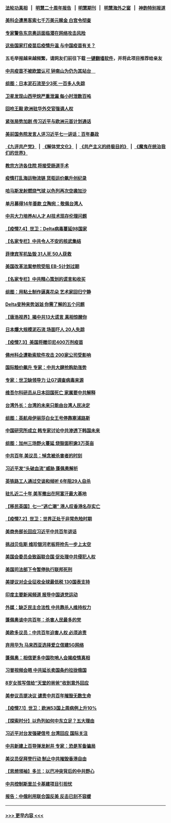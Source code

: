 #### [法轮功真相](https://github.com/gfw-breaker/truth/blob/master/README.md?t=0) &nbsp;&nbsp;|&nbsp;&nbsp; [明慧二十周年报告](https://github.com/gfw-breaker/mh-reports/blob/master/README.md?t=0) &nbsp;&nbsp;|&nbsp;&nbsp;[明慧期刊](https://github.com/gfw-breaker/mh-qikan) &nbsp;&nbsp;|&nbsp;&nbsp; [明慧海外之窗](https://github.com/gfw-breaker/mh-news/blob/master/README.md?t=0) &nbsp;&nbsp;|&nbsp;&nbsp; [神韵特别报道](https://github.com/gfw-breaker/mh-news/blob/master/shenyun.md?t=0)
#### [美科企遭黑客索七千万美元赎金 白宫令彻查](../pages/nsc418/n13068453.md?t=07051901) 
#### [专家警告东京奥运面临潜在网络攻击风险](../pages/nsc418/n13068225.md?t=07051901) 
#### [这些国家打疫苗后疫情升温 与中国疫苗有关？](../pages/nsc418/n13063902.md?t=07051901) 
#### 五毛举报越来越频繁，请网友们前往下载 [一键翻墙软件](https://github.com/gfw-breaker/ssr-accounts)，并将此项目推荐给亲友
#### [中共疫苗不被欧盟认可 钟南山为仍为其站台　](../pages/nsc418/n13066921.md?t=07051901) 
#### [组图：日本泥石流至少3死 一百多人失踪](../pages/nsc418/n13067596.md?t=07051901) 
#### [卫星发现山西甲烷严重泄漏 每小时泄数百吨](../pages/nsc418/n13067638.md?t=07051901) 
#### [回呛王毅 欧洲驻华外交官强调人权](../pages/nsc418/n13067222.md?t=07051901) 
#### [紧张局势加剧 传习近平与欧洲元首计划通话](../pages/nsc418/n13067124.md?t=07051901) 
#### [美前国务院发言人评习近平七一讲话：百年暴政](../pages/nsc418/n13066986.md?t=07051901) 
#### [《九评共产党》](https://github.com/begood0513/9ping.md/blob/master/README.md) &nbsp;|&nbsp; [《解体党文化》](../../../../jtdwh.md/blob/master/README.md)  &nbsp;|&nbsp; [《共产主义的终极目的》](../../../../gczydzjmd.md/blob/master/README.md) &nbsp;|&nbsp; [《魔鬼在统治我们的世界》](../../../../mgztzwmdsj.md/blob/master/README.md) 
#### [教宗方济各住院 将接受肠道手术](../pages/nsc418/n13066996.md?t=07051901) 
#### [疫情打乱海运物流链 货柜运价飙升创纪录](../pages/nsc418/n13066976.md?t=07051901) 
#### [哈马斯发射燃烧气球 以色列再次空袭加沙](../pages/nsc418/n13066885.md?t=07051901) 
#### [单月募得14年善款 立陶宛：敬佩台湾人](../pages/nsc418/n13066589.md?t=07051901) 
#### [中共大力培养AI人才 AI技术现存伦理问题](../pages/nsc418/n13065889.md?t=07051901) 
#### [【疫情7.4】世卫：Delta病毒蔓延98国家](../pages/nsc418/n13066463.md?t=07051901) 
#### [【名家专栏】中共令人不安的核武集结](../pages/nsc418/n13065256.md?t=07051901) 
#### [菲律宾军机坠毁 31人死 50人获救](../pages/nsc418/n13066453.md?t=07051901) 
#### [美国改革法案参院受阻 EB-5计划过期](../pages/nsc418/n13065786.md?t=07051901) 
#### [【名家专栏】中共精心策划的谎言和收买](../pages/nsc418/n13065253.md?t=07051901) 
#### [组图：用粘土制作逼真花朵 艺术家回归宁静](../pages/nsc418/n13064840.md?t=07051901) 
#### [Delta变种来势汹汹 你需了解的五个问题](../pages/nsc418/n13065422.md?t=07051901) 
#### [【唐浩视界】揭中共13大谎言 真相惊醒你](../pages/nsc418/n13065208.md?t=07051901) 
#### [日本爆大规模泥石流 场面吓人 20人失踪](../pages/nsc418/n13065237.md?t=07051901) 
#### [【疫情7.3】美国将赠印尼400万剂疫苗](../pages/nsc418/n13065023.md?t=07051901) 
#### [佛州科企遭勒索软件攻击 200家公司受影响](../pages/nsc418/n13064932.md?t=07051901) 
#### [国际粮价飙升 专家：中共大肆抢购助涨势](../pages/nsc418/n13064616.md?t=07051901) 
#### [专家：世卫缺领导力 让G7调查病毒来源](../pages/nsc418/n13064094.md?t=07051901) 
#### [维吾尔科研员从日本回国死亡 家属要中共解释](../pages/nsc418/n13064089.md?t=07051901) 
#### [台湾外长：台湾的未来只能由台湾人民决定](../pages/nsc418/n13064082.md?t=07051901) 
#### [组图：英航母伊丽莎白女王号停靠塞浦路斯](../pages/nsc418/n13062981.md?t=07051901) 
#### [中国研究所成立 韩专家讨论中共渗透下韩国未来](../pages/nsc418/n13063378.md?t=07051901) 
#### [组图：加州三场野火蔓延 烧毁面积逾3万英亩](../pages/nsc418/n13063488.md?t=07051901) 
#### [中共百年 美议员：悼念被杀害者的时刻](../pages/nsc418/n13063735.md?t=07051901) 
#### [习近平发“头破血流”威胁 蓬佩奥解析](../pages/nsc418/n13063604.md?t=07051901) 
#### [英铁路工人通过交谈和倾听 6年阻29人自杀](../pages/nsc418/n13063314.md?t=07051901) 
#### [驻扎近二十年 美军撤出在阿富汗最大基地](../pages/nsc418/n13063297.md?t=07051901) 
#### [【移民英国】七一“逃亡潮” 港人叹香港名存实亡](../pages/nsc418/n13062195.md?t=07051901) 
#### [【疫情7.2】世卫：世界正处于非常危险时期](../pages/nsc418/n13062918.md?t=07051901) 
#### [美商务部长回应习近平中共百年讲话](../pages/nsc418/n13062903.md?t=07051901) 
#### [挑战贝佐斯 维珍银河老板将抢先一步上太空](../pages/nsc418/n13062442.md?t=07051901) 
#### [美国会委员会致函联合国 促处理中共侵犯人权](../pages/nsc418/n13061967.md?t=07051901) 
#### [美国司法部下令暂停执行联邦死刑](../pages/nsc418/n13062212.md?t=07051901) 
#### [美提议对企业征收全球最低税 130国表支持](../pages/nsc418/n13061428.md?t=07051901) 
#### [印度主要新闻频道 报导中国退党运动](../pages/nsc418/n13061621.md?t=07051901) 
#### [外媒：缺乏民主合法性 中共靠杀人维持权力](../pages/nsc418/n13061364.md?t=07051901) 
#### [蓬佩奥谈中共百年：杀害人民最多的党](../pages/nsc418/n13061271.md?t=07051901) 
#### [美欧多议员：中共百年迫害人权 必须追责](../pages/nsc418/n13061062.md?t=07051901) 
#### [弃用华为 马来西亚选择爱立信建5G网络](../pages/nsc418/n13060911.md?t=07051901) 
#### [蓬佩奥：相信更多中国吹哨人会揭疫情真相](../pages/nsc418/n13061054.md?t=07051901) 
#### [习普视频会晤 中共延长卖国条约拉拢俄国](../pages/nsc418/n13060971.md?t=07051901) 
#### [8岁女孩写信给“天堂的爸爸”收到意外回应](../pages/nsc418/n13059950.md?t=07051901) 
#### [美参议员提决议 谴责中共百年摧毁无数生命](../pages/nsc418/n13060723.md?t=07051901) 
#### [【疫情7.1】世卫：欧洲53国上周病例上升10%](../pages/nsc418/n13060205.md?t=07051901) 
#### [【探索时分】以色列如何中东立足？五大理由](../pages/nsc418/n13058903.md?t=07051901) 
#### [习近平对台发强硬信号 台湾回应 国际关注](../pages/nsc418/n13060108.md?t=07051901) 
#### [中共新建上百导弹发射井 专家：恐是军备骗局](../pages/nsc418/n13059998.md?t=07051901) 
#### [美议员促拜登行动 制止中共摧毁香港自由](../pages/nsc418/n13059424.md?t=07051901) 
#### [【思想领袖】多兰：以巴冲突背后的中共野心](../pages/nsc418/n13010990.md?t=07051901) 
#### [中共控制斯里兰卡基建项目引担忧](../pages/nsc418/n13058976.md?t=07051901) 
#### [报告：中俄利用联合国反美 反击已刻不容缓](../pages/nsc418/n13058878.md?t=07051901) 

----
#### [ >>> 更早内容 <<< ](../indexes/nsc418-earlier.md)
